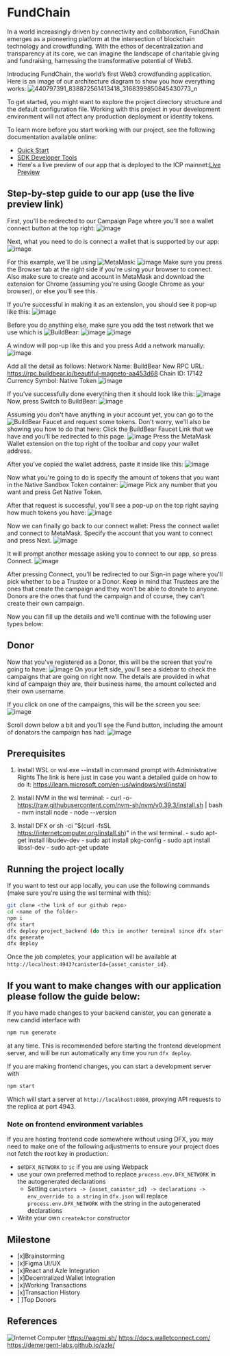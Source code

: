 # FundChain

In a world increasingly driven by connectivity and collaboration, FundChain emerges as a pioneering platform at the intersection of blockchain technology and crowdfunding. With the ethos of decentralization and transparency at its core, we can imagine the landscape of charitable giving and fundraising, harnessing the transformative potential of Web3.

Introducing FundChain, the world’s first Web3 crowdfunding application.
Here is an image of our architecture diagram to show you how everything works:
![440797391_838872561413418_3168399850845430773_n](https://github.com/ITHINKERBELL/ITHINKERBELL---FundChain/assets/146546927/3906ec49-784d-4c41-abef-8bfc82b3d35b)


To get started, you might want to explore the project directory structure and the default configuration file. Working with this project in your development environment will not affect any production deployment or identity tokens.

To learn more before you start working with our project, see the following documentation available online:

- [Quick Start](https://internetcomputer.org/docs/current/developer-docs/setup/deploy-locally)
- [SDK Developer Tools](https://internetcomputer.org/docs/current/developer-docs/setup/install)
- Here's a live preview of our app that is deployed to the ICP mainnet:[Live Preview](https://k4lg5-iiaaa-aaaag-qjurq-cai.icp0.io/)

## Step-by-step guide to our app (use the live preview link)
First, you'll be redirected to our Campaign Page where you'll see a wallet connect button at the top right:
![image](https://github.com/ITHINKERBELL/ITHINKERBELL---FundChain/assets/146546927/8b02380f-f24d-4c85-9ec0-ef2006c9e420)

Next, what you need to do is connect a wallet that is supported by our app:
![image](https://github.com/ITHINKERBELL/ITHINKERBELL---FundChain/assets/146546927/94d7f468-1513-4aae-8eb2-46f187a0a1e9)

For this example, we'll be using ![MetaMask](https://metamask.io/):
![image](https://github.com/ITHINKERBELL/ITHINKERBELL---FundChain/assets/146546927/32ed1f0b-b6ec-49e8-8bbb-0b781bc47aee)
Make sure you press the Browser tab at the right side if you're using your browser to connect.
Also make sure to create and account in MetaMask and download the extension for Chrome (assuming you're using Google Chrome as your browser), or else you'll see this.

If you're successful in making it as an extension, you should see it pop-up like this:
![image](https://github.com/ITHINKERBELL/ITHINKERBELL---FundChain/assets/146546927/5b6ed571-84e6-4670-a99e-a98ea57f8d73)

Before you do anything else, make sure you add the test network that we use which is ![BuildBear](https://faucet.buildbear.io/beautiful-magneto-aa453d68):
![image](https://github.com/ITHINKERBELL/ITHINKERBELL---FundChain/assets/146546927/3d515cdc-ad8d-477a-ac3b-55b271534522)
![image](https://github.com/ITHINKERBELL/ITHINKERBELL---FundChain/assets/146546927/215eed91-b351-4062-aed1-290ef5501d21)

A window will pop-up like this and you press Add a network manually:
![image](https://github.com/ITHINKERBELL/ITHINKERBELL---FundChain/assets/146546927/bf47ecb6-5cfd-47be-9a2c-830a131bf5af)

Add all the detail as follows:
Network Name: BuildBear
New RPC URL: https://rpc.buildbear.io/beautiful-magneto-aa453d68
Chain ID: 17142
Currency Symbol: Native Token
![image](https://github.com/ITHINKERBELL/ITHINKERBELL---FundChain/assets/146546927/2dd8dd7f-93db-4c58-84b3-a8ed62fc922e)

If you've successfully done everything then it should look like this:
![image](https://github.com/ITHINKERBELL/ITHINKERBELL---FundChain/assets/146546927/ff472258-dc49-4d7f-bce0-94fbf4d312ed)
Now, press Switch to BuildBear:
![image](https://github.com/ITHINKERBELL/ITHINKERBELL---FundChain/assets/146546927/e2caee60-ab60-46f9-863d-43e91923d9f8)

Assuming you don't have anything in your account yet, you can go to the ![BuildBear](https://faucet.buildbear.io/beautiful-magneto-aa453d68) Faucet and request some tokens.
Don't worry, we'll also be showing you how to do that here:
Click the BuildBear Faucet Link that we have and you'll be redirected to this page.
![image](https://github.com/ITHINKERBELL/ITHINKERBELL---FundChain/assets/146546927/c790f471-4cab-43b8-b400-a322cce26227)
Press the MetaMask Wallet extension on the top right of the toolbar and copy your wallet address.

After you've copied the wallet address, paste it inside like this:
![image](https://github.com/ITHINKERBELL/ITHINKERBELL---FundChain/assets/146546927/97b9a795-0ed3-4d5d-bc82-a07c6583b920)

Now what you're going to do is specify the amount of tokens that you want in the Native Sandbox Token container:
![image](https://github.com/ITHINKERBELL/ITHINKERBELL---FundChain/assets/146546927/7097d7b4-6173-4af9-9c09-2955de6131c2)
Pick any number that you want and press Get Native Token.

After that request is successful, you'll see a pop-up on the top right saying how much tokens you have:
![image](https://github.com/ITHINKERBELL/ITHINKERBELL---FundChain/assets/146546927/d86205e1-c7e6-499a-b8ad-fd843b1821dc)


Now we can finally go back to our connect wallet:
Press the connect wallet and connect to MetaMask.
Specify the account that you want to connect and press Next.
![image](https://github.com/ITHINKERBELL/ITHINKERBELL---FundChain/assets/146546927/d1794291-5c79-4de6-ae06-9f613ca7ed4b)

It will prompt another message asking you to connect to our app, so press Connect.
![image](https://github.com/ITHINKERBELL/ITHINKERBELL---FundChain/assets/146546927/402b463c-3bd4-4830-be0b-a9158b668fb7)

After pressing Connect, you'll be redirected to our Sign-in page where you'll pick whether to be a Trustee or a Donor.
Keep in mind that Trustees are the ones that create the campaign and they won't be able to donate to anyone.
Donors are the ones that fund the campaign and of course, they can't create their own campaign.

Now you can fill up the details and we'll continue with the following user types below:

## Donor
Now that you've registered as a Donor, this will be the screen that you're going to have:
![image](https://github.com/ITHINKERBELL/ITHINKERBELL---FundChain/assets/146546927/7388002a-2059-47ba-b815-1d915ea9f6fd)
On your left side, you'll see a sidebar to check the campaigns that are going on right now. 
The details are provided in what kind of campaign they are, their business name, the amount collected and their own username.

If you click on one of the campaigns, this will be the screen you see:
![image](https://github.com/ITHINKERBELL/ITHINKERBELL---FundChain/assets/146546927/f4081cee-aea5-43da-9c2f-981c92bd3131)

Scroll down below a bit and you'll see the Fund button, including the amount of donators the campaign has had:
![image](https://github.com/ITHINKERBELL/ITHINKERBELL---FundChain/assets/146546927/a4a459f7-3fb8-4b18-b8b3-cc05342f57e7)














## Prerequisites


  1. Install WSL or wsl.exe --install in command prompt with Administrative Rights
     The link is here just in case you want a detailed guide on how to do it: https://learn.microsoft.com/en-us/windows/wsl/install

  2. Install NVM in the wsl terminal:
    - curl -o- https://raw.githubusercontent.com/nvm-sh/nvm/v0.39.3/install.sh | bash
    - nvm install node
    - node --version
  3. Install DFX or sh -ci "$(curl -fsSL https://internetcomputer.org/install.sh)" in the wsl terminal. 
    - sudo apt-get install libudev-dev
    - sudo apt install pkg-config
    - sudo apt install libssl-dev
    - sudo apt-get update


## Running the project locally

If you want to test our app locally, you can use the following commands (make sure you're using the wsl terminal with this):

```bash
git clone <the link of our github repo>
cd <name of the folder>
npm i 
dfx start
dfx deploy project_backend (do this in another terminal since dfx start needs to run)
dfx generate 
dfx deploy
```

Once the job completes, your application will be available at `http://localhost:4943?canisterId={asset_canister_id}`.

## If you want to make changes with our application please follow the guide below:
If you have made changes to your backend canister, you can generate a new candid interface with

```bash
npm run generate
```

at any time. This is recommended before starting the frontend development server, and will be run automatically any time you run `dfx deploy`.

If you are making frontend changes, you can start a development server with

```bash
npm start
```

Which will start a server at `http://localhost:8080`, proxying API requests to the replica at port 4943.

### Note on frontend environment variables

If you are hosting frontend code somewhere without using DFX, you may need to make one of the following adjustments to ensure your project does not fetch the root key in production:

- set`DFX_NETWORK` to `ic` if you are using Webpack
- use your own preferred method to replace `process.env.DFX_NETWORK` in the autogenerated declarations
  - Setting `canisters -> {asset_canister_id} -> declarations -> env_override to a string` in `dfx.json` will replace `process.env.DFX_NETWORK` with the string in the autogenerated declarations
- Write your own `createActor` constructor

## Milestone 
- [x]Brainstorming
- [x]Figma UI/UX
- [x]React and Azle Integration
- [x]Decentralized Wallet Integration
- [x]Working Transactions
- [x]Transaction History
- [ ]Top Donors

## References
![Internet Computer](https://internetcomputer.org/)
https://wagmi.sh/
https://docs.walletconnect.com/
https://demergent-labs.github.io/azle/
